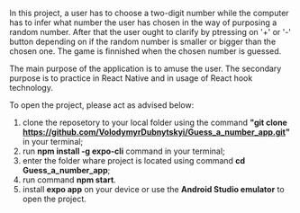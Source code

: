In this project, a user has to choose a two-digit number while the computer has to infer what number the user has chosen in the way of purposing a random number. After that the user ought to clarify by ptressing on '+' or '-' button depending on if the random number is smaller or bigger than the chosen one. The game is finnished when the chosen number is guessed.

The main purpose of the application is to amuse the user. 
The secondary purpose is to practice in React Native and in usage of React hook technology.

To open the project, please act as advised below:

1. clone the reposetory to your local folder using the command **"git clone https://github.com/VolodymyrDubnytskyi/Guess_a_number_app.git"** 
in your terminal;
2. run **npm install -g expo-cli** command in your terminal;
3. enter the folder whare project is located using command **cd Guess_a_number_app**;
4. run command **npm start**.
5. install **expo app** on your device or use the **Android Studio emulator** to open the project.
